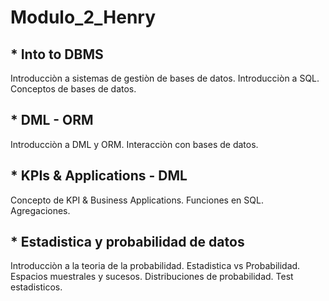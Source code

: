 # Modulo_2_Henry
## * Into to DBMS
Introducciòn a sistemas de gestiòn de bases de datos.
Introducciòn a SQL.
Conceptos de bases de datos.
## * DML - ORM
Introducciòn a DML y ORM.
Interacciòn con bases de datos.
## * KPIs & Applications - DML 
Concepto de KPI & Business Applications.
Funciones en SQL.
Agregaciones.
## * Estadistica y probabilidad de datos
Introducciòn a la teoria de la probabilidad.
Estadistica vs Probabilidad.
Espacios muestrales y sucesos.
Distribuciones de probabilidad.
Test estadisticos.
